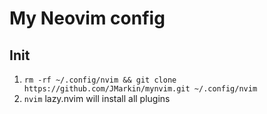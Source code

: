 # My Neovim config

## Init

1. `rm -rf ~/.config/nvim && git clone https://github.com/JMarkin/mynvim.git ~/.config/nvim`
2. `nvim` lazy.nvim will install all plugins
